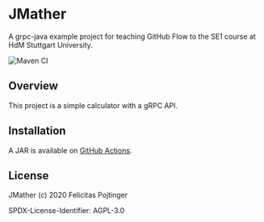 # JMather

A grpc-java example project for teaching GitHub Flow to the SE1 course at HdM Stuttgart University.

![Maven CI](https://github.com/coffeecodecontribute/jmather/workflows/Maven%20CI/badge.svg)

## Overview

This project is a simple calculator with a gRPC API.

## Installation

A JAR is available on [GitHub Actions](https://github.com/coffeecodecontribute/jmather/actions).

## License

JMather (c) 2020 Felicitas Pojtinger

SPDX-License-Identifier: AGPL-3.0